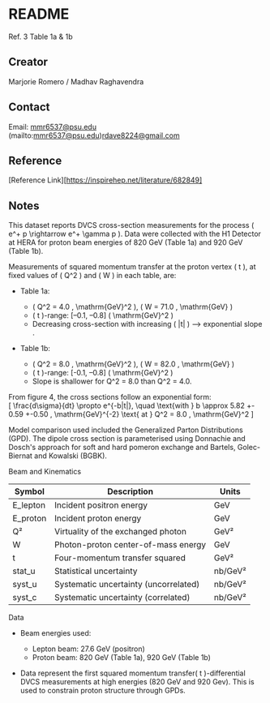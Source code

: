 # README

Ref. 3 Table 1a & 1b

## Creator

Marjorie Romero / Madhav Raghavendra

## Contact

Email: mmr6537@psu.edu (mailto:mmr6537@psu.edu)[rdave8224@gmail.com](mailto:rdave8224@gmail.com)

## Reference

\[Reference Link\]\[https://inspirehep.net/literature/682849]

## Notes
This dataset reports DVCS cross-section measurements for the process \( e^+ p \rightarrow e^+ \gamma p \). Data were collected with the H1 Detector at HERA for proton beam energies of 820 GeV (Table 1a) and 920 GeV (Table 1b).

Measurements of squared momentum transfer at the proton vertex \( t \), at fixed values of \( Q^2 \) and \( W \) in each table, are:

- Table 1a: 
  - \( Q^2 = 4.0 \, \mathrm{GeV}^2 \), \( W = 71.0 \, \mathrm{GeV} \)  
  - \( t \)-range: [–0.1, –0.8] \( \mathrm{GeV}^2 \)  
  - Decreasing cross-section with increasing \( |t| \) --> exponential slope .

- Table 1b:  
  - \( Q^2 = 8.0 \, \mathrm{GeV}^2 \), \( W = 82.0 \, \mathrm{GeV} \)  
  - \( t \)-range: [-0.1, –0.8] \( \mathrm{GeV}^2 \)  
  - Slope is shallower for Q^2 = 8.0 than Q^2 = 4.0.

From figure 4, the cross sections follow an exponential form:  
\[
\frac{d\sigma}{dt} \propto e^{-b|t|}, \quad \text{with } b \approx 5.82 +- 0.59 +-0.50 \, \mathrm{GeV}^{-2} \text{ at } Q^2 = 8.0 \, \mathrm{GeV}^2
\]

Model comparison used included the Generalized Parton Distributions (GPD). The dipole cross section is parameterised using Donnachie and Dosch's approach for soft and hard pomeron exchange and Bartels, Golec-Biernat and Kowalski (BGBK).

Beam and Kinematics

|   Symbol   | Description                                  | Units        |
|------------|----------------------------------------------|--------------|
| E_lepton   | Incident positron energy                     | GeV          |
| E_proton   | Incident proton energy                       | GeV          |
| Q²         | Virtuality of the exchanged photon           | GeV²         |
| W          | Photon-proton center-of-mass energy          | GeV          |
| t          | Four-momentum transfer squared               | GeV²         |
| stat_u     | Statistical uncertainty                      | nb/GeV²       |
| syst_u     | Systematic uncertainty (uncorrelated)        | nb/GeV²       |
| syst_c     | Systematic uncertainty (correlated)          | nb/GeV²       |

Data

- Beam energies used:  
  - Lepton beam: 27.6 GeV (positron)  
  - Proton beam: 820 GeV (Table 1a), 920 GeV (Table 1b)

- Data represent the first squared momentum transfer\( t \)-differential DVCS measurements at high energies (820 GeV and 920 Gev). This is used to constrain proton structure through GPDs.
